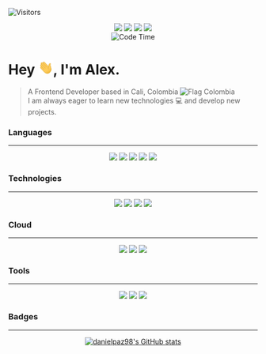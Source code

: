 ![Visitors](https://api.visitorbadge.io/api/visitors?path=danielpaz98&labelColor=%2334495e&countColor=%2344b585&style=plastic)

<p align="center"> 
  <a href="https://www.twitter.com/dapaz_98" target="_blank" rel="noreferrer"><img src="https://img.shields.io/badge/Twitter-1DA1F2?style=for-the-badge&logo=twitter&logoColor=white&style=plastic" width="70" /></a>
  <a href="https://www.linkedin.com/in/danielpaz98" target="_blank" rel="noreferrer"><img src="https://img.shields.io/badge/LinkedIn-0077B5?style=for-the-badge&logo=linkedin&logoColor=white&style=plastic" width="78" /></a>
  <a href="mailto:alexdaniel-1998@outlook.com" target="_blank" rel="noreferrer"><img src="https://img.shields.io/badge/Microsoft_Outlook-0078D4?style=for-the-badge&logo=microsoft-outlook&logoColor=white&style=plastic" width="130" /></a>
  <a href="https://www.stackoverflow.com/users/19099288/daniel-alexander-paz" target="_blank" rel="noreferrer"><img src="https://img.shields.io/badge/-Stackoverflow-FE7A16?style=for-the-badge&logo=stack-overflow&logoColor=white&style=plastic" width="112" /></a>

  <br>
  <img alt="Code Time" src="https://wakatime.com/badge/user/49a60900-ce3f-4fc0-8af7-96d5d8a4b6d6.svg" />
</p>

Hey <img src="https://raw.githubusercontent.com/danielpaz98/danielpaz98/master/wave.gif" width="30">, I'm Alex.
=======================
> <p> A Frontend Developer based in Cali, Colombia <img src="https://upload.wikimedia.org/wikipedia/commons/thumb/2/21/Flag_of_Colombia.svg/800px-Flag_of_Colombia.svg.png" width="16" height="12" alt="Flag Colombia" /> <br />
> I am always eager to learn new technologies 💻 and develop new projects. </p>

### Languages
- - - -
 <p align="center">
    <img src="https://img.shields.io/badge/JavaScript-323330?style=for-the-badge&logo=javascript&logoColor=F7DF1E" />
    <img src="https://img.shields.io/badge/TypeScript-007ACC?style=for-the-badge&logo=typescript&logoColor=white" />
    <img src="https://img.shields.io/badge/CSS3-1572B6?style=for-the-badge&logo=css3&logoColor=white" />
    <img src="https://img.shields.io/badge/Scss-CC6699?style=for-the-badge&logo=sass&logoColor=white" />
    <img src="https://img.shields.io/badge/HTML5-E34F26?style=for-the-badge&logo=html5&logoColor=white" />
 </p>
 
### Technologies
- - - -
 <p align="center">
<!--     <img src="https://img.shields.io/badge/Vue.js-35495E?style=for-the-badge&logo=vuedotjs&logoColor=4FC08D" /> -->
<!--     <img src="https://img.shields.io/badge/nuxt.js-00C58E?style=for-the-badge&logo=nuxt&logoColor=white" /> -->
    <img src="https://img.shields.io/badge/React-20232A?style=for-the-badge&logo=react&logoColor=61DAFB" />
    <img src="https://img.shields.io/badge/next.js-000000?style=for-the-badge&logo=nextdotjs&logoColor=white" />
    <img src="https://img.shields.io/badge/-ApolloGraphQL-311C87?style=for-the-badge&logo=apollo-graphql" />
    <img src="https://img.shields.io/badge/Git-F05032?style=for-the-badge&logo=git&logoColor=white" />
 </p>
 
### Cloud
- - - -
 <p align="center">
    <img src="https://img.shields.io/badge/Supabase-3ECF8E?style=for-the-badge&logo=supabase&logoColor=white" />
<!--     <img src="https://img.shields.io/badge/firebase-ffca28?style=for-the-badge&logo=firebase&logoColor=black" /> -->
    <img src="https://img.shields.io/badge/Vercel-000000?style=for-the-badge&logo=vercel&logoColor=white" />
    <img src="https://img.shields.io/badge/Netlify-00C7B7?style=for-the-badge&logo=netlify&logoColor=white" />
 </p>
 
### Tools
- - - -
 <p align="center">
    <img src="https://img.shields.io/badge/GitHub-100000?style=for-the-badge&logo=github&logoColor=white" />
    <img src="https://img.shields.io/badge/GitLab-330F63?style=for-the-badge&logo=gitlab&logoColor=white" />
    <img src="https://img.shields.io/badge/Visual_Studio_Code-0078D4?style=for-the-badge&logo=visual%20studio%20code&logoColor=white" />
<!--     <img src="https://img.shields.io/badge/Trello-0052CC?style=for-the-badge&logo=trello&logoColor=white" /> -->
<!--     <img src="https://img.shields.io/badge/Slack-4A154B?style=for-the-badge&logo=slack&logoColor=white" /> -->
 </p>

### Badges
- - - -
 <p align="center">
    <a href="http://www.github.com/danielpaz98"><img src="https://github-readme-stats.vercel.app/api?username=danielpaz98&show_icons=true&hide=&count_private=true&title_color=44b585&text_color=f2f2f2&icon_color=44b585&bg_color=34495e&hide_border=true&show_icons=true" alt="danielpaz98's GitHub stats" /></a>
 </p>
